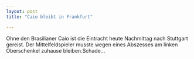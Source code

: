 ```yaml
---
layout: post
title: "Caio bleibt in Frankfurt"

---
```


Ohne den Brasilianer Caio ist die Eintracht heute Nachmittag nach Stuttgart gereist. Der Mittelfeldspieler musste wegen eines Abszesses am linken Oberschenkel zuhause bleiben.Schade...


